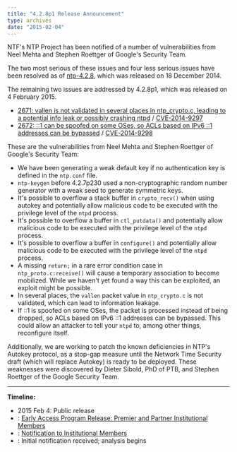 ```yaml
---
title: "4.2.8p1 Release Announcement"
type: archives
date: "2015-02-04"
---
```


NTF's NTP Project has been notified of a number of vulnerabilities from Neel Mehta and Stephen Roettger of Google's Security Team.

The two most serious of these issues and four less serious issues have been resolved as of [ntp-4.2.8](/support/securitynotice/4_2_8-release-announcement/), which was released on 18 December 2014.

The remaining two issues are addressed by 4.2.8p1, which was released on 4 February 2015.

* [2671: vallen is not validated in several places in ntp_crypto.c, leading to a potential info leak or possibly crashing ntpd](/support/securitynotice/ntpbug2671/) / [CVE-2014-9297](https://nvd.nist.gov/vuln/detail/CVE-2014-9297/)
* [2672: ::1 can be spoofed on some OSes, so ACLs based on IPv6 ::1 addresses can be bypassed](/support/securitynotice/ntpbug2672/) / [CVE-2014-9298](https://nvd.nist.gov/vuln/detail/CVE-2014-9298/)

These are the vulnerabilities from Neel Mehta and Stephen Roettger of Google's Security Team:

* We have been generating a weak default key if no authentication key is defined in the `ntp.conf` file.
* `ntp-keygen` before 4.2.7p230 used a non-cryptographic random number generator with a weak seed to generate symmetric keys.
* It's possible to overflow a stack buffer in `crypto_recv()` when using autokey and potentially allow malicious code to be executed with the privilege level of the `ntpd` process.
* It's possible to overflow a buffer in `ctl_putdata()` and potentially allow malicious code to be executed with the privilege level of the `ntpd` process.
* It's possible to overflow a buffer in `configure()` and potentially allow malicious code to be executed with the privilege level of the `ntpd` process.
* A missing `return;` in a rare error condition case in `ntp_proto.c:receive()` will cause a temporary association to become mobilized. While we haven't yet found a way this can be exploited, an exploit might be possible.
* In several places, the `vallen` packet value in `ntp_crypto.c` is not validated, which can lead to information leakage.
* If ::1 is spoofed on some OSes, the packet is processed instead of being dropped, so ACLs based on IPv6 ::1 addresses can be bypassed. This could allow an attacker to tell your `ntpd` to, among other things, reconfigure itself. 

Additionally, we are working to patch the known deficiencies in NTP's Autokey protocol, as a stop-gap measure until the Network Time Security draft (which will replace Autokey) is ready to be deployed. These weaknesses were discovered by Dieter Sibold, PhD of PTB, and Stephen Roettger of the Google Security Team. 

* * *

**Timeline:**

* 2015 Feb 4: Public release
* : [Early Access Program Release: Premier and Partner Institutional Members](https://www.nwtime.org/membership/benefits)
* : [Notification to Institutional Members](https://www.nwtime.org/membership/benefits)
* : Initial notification received; analysis begins